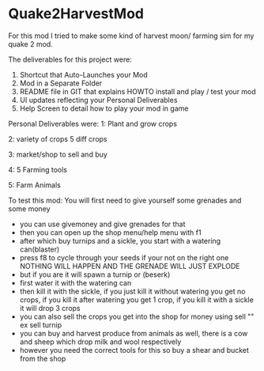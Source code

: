 # Quake2HarvestMod
For this mod I tried to make some kind of harvest moon/ farming sim for my quake 2 mod.

The deliverables for this project were:
  1.  Shortcut that Auto-Launches your Mod
  2.  Mod in a Separate Folder
  3.  README file in GIT that explains HOWTO install and play / test your mod
  4.  UI updates reflecting your Personal Deliverables
  5.  Help Screen to detail how to play your mod in game

Personal Deliverables were:
1: Plant and grow crops

2: variety of crops 5 diff crops

3: market/shop to sell and buy

4: 5 Farming tools

5: Farm Animals


To test this mod:
You will first need to give yourself some grenades and some money

- you can use givemoney and give grenades for that
- then you can open up the shop menu/help menu with f1
- after which buy turnips and a sickle, you start with a watering can(blaster)
- press f8 to cycle through your seeds if your not on the right one NOTHING WILL HAPPEN AND THE GRENADE WILL JUST EXPLODE
- but if you are it will spawn a turnip or (beserk)
- first water it with the watering can
- then kill it with the sickle, if you just kill it without watering you get no crops, if you kill it after watering you get 1 crop, if you kill it with a sickle it will drop 3 crops
- you can also sell the crops you get into the shop for money using sell "" ex sell turnip
- you can buy and harvest produce from animals as well, there is a cow and sheep which drop milk and wool respectively
- however you need the correct tools for this so buy a shear and bucket from the shop
